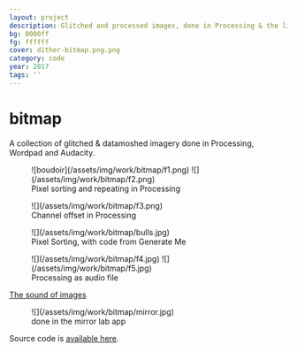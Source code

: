 ```yaml
---
layout: project
description: Glitched and processed images, done in Processing & the like
bg: 0000ff
fg: ffffff
cover: dither-bitmap.png.png
category: code
year: 2017
tags: ''
---
```

# bitmap

A collection of glitched & datamoshed imagery done in Processing, Wordpad and Audacity.

<figure>![boudoir](/assets/img/work/bitmap/f1.png) ![](/assets/img/work/bitmap/f2.png)

<figcaption>Pixel sorting and repeating in Processing</figcaption>

</figure>

<figure>![](/assets/img/work/bitmap/f3.png)

<figcaption>Channel offset in Processing</figcaption>

</figure>

<figure>![](/assets/img/work/bitmap/bulls.jpg)



<figcaption>Pixel Sorting, with code from Generate Me</figcaption>

</figure>

<figure>![](/assets/img/work/bitmap/f4.jpg) ![](/assets/img/work/bitmap/f5.jpg)

<figcaption>Processing as audio file</figcaption>

</figure>

[The sound of images](/assets/img/work/bitmap/bitmap.bmp.wav)

<figure>![](/assets/img/work/bitmap/mirror.jpg)

<figcaption>done in the mirror lab app</figcaption>

</figure>

Source code is [available here](https://github.com/stockhuman/CART-353/tree/master/image).
